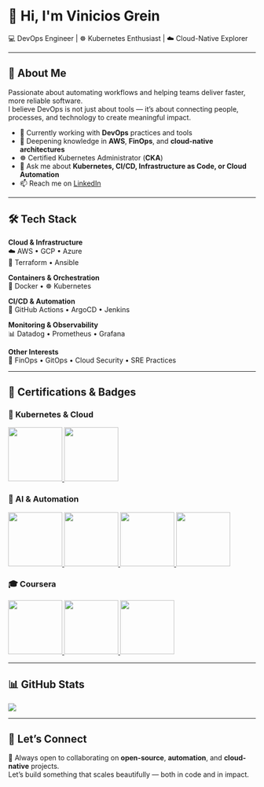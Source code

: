 # 👋 Hi, I'm Vinicios Grein  

💻 DevOps Engineer | ☸️ Kubernetes Enthusiast | ☁️ Cloud-Native Explorer  

---

## 🚀 About Me  
Passionate about automating workflows and helping teams deliver faster, more reliable software.  
I believe DevOps is not just about tools — it’s about connecting people, processes, and technology to create meaningful impact.  

- 🔭 Currently working with **DevOps** practices and tools  
- 🌱 Deepening knowledge in **AWS**, **FinOps**, and **cloud-native architectures**  
- ☸️ Certified Kubernetes Administrator (**CKA**)  
- 💬 Ask me about **Kubernetes, CI/CD, Infrastructure as Code, or Cloud Automation**  
- 📫 Reach me on [LinkedIn](https://www.linkedin.com/in/vinicios-grein/?locale=en_US)  

---

## 🛠️ Tech Stack  

**Cloud & Infrastructure**  
☁️ AWS • GCP • Azure  
🧩 Terraform • Ansible  

**Containers & Orchestration**  
🐳 Docker • ☸️ Kubernetes  

**CI/CD & Automation**  
🚀 GitHub Actions • ArgoCD • Jenkins  

**Monitoring & Observability**  
📊 Datadog • Prometheus • Grafana  

**Other Interests**  
🧠 FinOps • GitOps • Cloud Security • SRE Practices  

---

## 📜 Certifications & Badges  

### 🧠 Kubernetes & Cloud  
<a href="https://ti-user-certificates.s3.amazonaws.com/e0df7fbf-a057-42af-8a1f-590912be5460/0063e248-704b-432c-8ffd-7d52017d3065-vinicios-grein-985acda1-6de8-4cc8-a2ec-c32c5b325ec4-certificate.pdf">
  <img src="https://images.credly.com/size/150x150/images/8b8ed108-e77d-4396-ac59-2504583b9d54/cka_from_cncfsite__281_29.png" width="110" height="110"/>
</a>
<a href="https://www.credly.com/badges/2fef93c0-4d98-476f-90c7-644174c8a52c/public_url">
  <img src="https://images.credly.com/size/150x150/images/b9feab85-1a43-4f6c-99a5-631b88d5461b/image.png" width="110" height="110"/>
</a>

### 🤖 AI & Automation  
<a href="https://www.credly.com/badges/c5cb8aef-f22c-4fe4-869e-b1a59b41eada">
  <img src="https://images.credly.com/size/340x340/images/bc1ee755-d8b5-4068-91fa-60a6e05f12dc/Coursera_20AI_20Agents_20Using_20RAG_20and_20LangChain.png" width="110" height="110"/>
</a>
<a href="https://www.credly.com/badges/d97b7634-655e-476a-9130-7d17a13c083b">
  <img src="https://images.credly.com/size/340x340/images/8cbb40df-9f7c-46ee-8ff6-3fbefdd7681f/Agentic_20AI_20with_20LangChain_20and_20LangGraph.png" width="110" height="110"/>
</a>
<a href="https://www.credly.com/badges/a6cf31fc-2e03-4969-8aeb-f37c3aca33cc">
  <img src="https://images.credly.com/size/340x340/images/adad564e-cd68-4b33-9a96-cbd3a61487b0/Agentic_20AI_20with_20LangGraph_20CrewAI_20AutoGen_20and_20BeeAI.png" width="110" height="110"/>
</a>
<a href="https://www.credly.com/badges/4ef03156-8563-4eba-b9ba-f6d6345683e7/public_url">
  <img src="https://images.credly.com/size/150x150/images/7fd5a03e-823f-4449-af43-59afe528f4ee/image.png" width="110" height="110"/>
</a>

### 🎓 Coursera  
<a href="https://coursera.org/share/81ceee0d04defb41934d0017e5977d70">
  <img src="https://d3njjcbhbojbot.cloudfront.net/api/utilities/v1/imageproxy/https://coursera-badge-assets.s3.amazonaws.com/preview/fb37165a32974db9b2683988c84febd6.png?auto=format%2Ccompress&dpr=1" width="110" height="110"/>
</a>
<a href="https://coursera.org/share/0507cca59412db072b49e7216bf59aa7">
  <img src="https://d3njjcbhbojbot.cloudfront.net/api/utilities/v1/imageproxy/https://coursera-badge-assets.s3.amazonaws.com/preview/ac7d496a72a64e9a9c7958bd98b786a7.png?auto=format%2Ccompress&dpr=1" width="110" height="110"/>
</a>
<a href="https://coursera.org/share/0dcb438d6ab56a3e59d76fd0b8d210e9">
  <img src="https://d3njjcbhbojbot.cloudfront.net/api/utilities/v1/imageproxy/https://coursera-badge-assets.s3.amazonaws.com/preview/34e50feb994f422f8fb221d35b433694.png?auto=format%2Ccompress&dpr=1" width="110" height="110"/>
</a>

---

## 📊 GitHub Stats  
<a href="https://github.com/anuraghazra/github-readme-stats">
  <img align="center" src="https://github-readme-stats.vercel.app/api/top-langs/?username=greinvinicios&show_icons=true&theme=radical&langs_count=10" />
</a>

---

## 🤝 Let’s Connect  
🚀 Always open to collaborating on **open-source**, **automation**, and **cloud-native** projects.  
Let’s build something that scales beautifully — both in code and in impact.

